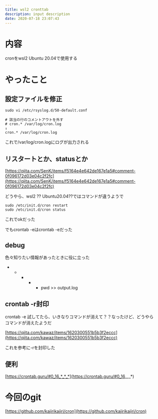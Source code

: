 ```yaml
---
title: wsl2 cronttab
description: input description
date: 2020-07-18 23:07:43
---
```


# 内容
cronをwsl2 Ubuntu 20.04で使用する

# やったこと
## 設定ファイルを修正

```
sudo vi /etc/rsyslog.d/50-default.conf
```

```
# 該当の行のコメントアウトを外す
# cron.* /var/log/cron.log
↓
cron.* /var/log/cron.log
```

これで/var/log/cron.logにログが出力される

## リスタートとか、statusとか
[https://qiita.com/SenK/items/f5164e4e642de167e1a5#comment-0f096172d03e04c2f2fc](https://qiita.com/SenK/items/f5164e4e642de167e1a5#comment-0f096172d03e04c2f2fc)

どうやら、wsl2 ?? Ubuntu20.04??ではコマンドが違うようで

```
sudo /etc/init.d/cron restart
sudo /etc/init.d/cron status
```

これでokだった

でもcrontab -eはcrontab -eだった

## debug
色々知りたい情報があったときに役に立った

* * * * * pwd >> output.log

## crontab -r封印
crontab -e 試してたら、いきなりコマンドが消えて？？なったけど、どうやらコマンドが消えたようだ

[https://qiita.com/kawaz/items/1620300551b5b3f2eccc](https://qiita.com/kawaz/items/1620300551b5b3f2eccc)

これを参考に-rを封印した

## 便利
[https://crontab.guru/#0_16_*_*_*](https://crontab.guru/#0_16_*_*_*)

# 今回のgit
[https://github.com/kajirikajiri/cron](https://github.com/kajirikajiri/cron)